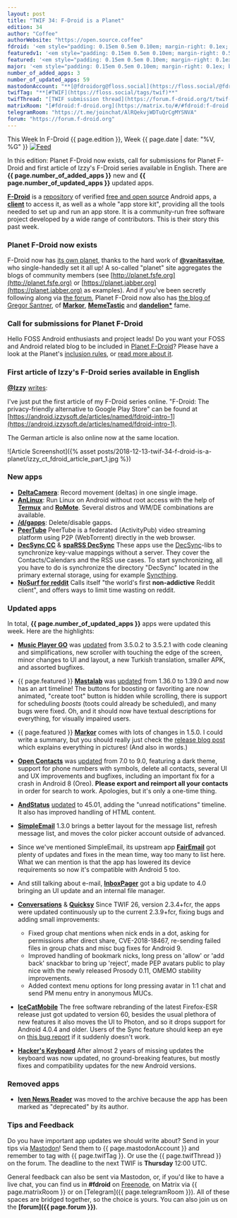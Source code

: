 ```yaml
---
layout: post
title: "TWIF 34: F-Droid is a Planet"
edition: 34
author: "Coffee"
authorWebsite: "https://open.source.coffee"
fdroid: '<em style="padding: 0.15em 0.5em 0.10em; margin-right: 0.1ex; border-style: solid; border-width: medium; border-radius: 1em; color: #0d47a1; font-style: normal; font-weight: bold;">F-Droid</em>'
featuredv1: '<em style="padding: 0.15em 0.5em 0.10em; margin-right: 0.5ex; box-shadow: 0.1em 0.05em 0.1em rgba(0, 0, 0, 0.3); border-radius: 1em; color: black; background: linear-gradient(orange, yellow);">Featured</em>'
featured: '<em style="padding: 0.15em 0.5em 0.10em; margin-right: 0.1ex; border-style: solid; border-width: medium; border-radius: 1em; color: orange; font-style: normal; font-weight: bold;">Featured</em>'
major: '<em style="padding: 0.15em 0.5em 0.10em; margin-right: 0.1ex; border-style: solid; border-width: medium; border-radius: 1em; color: #8ab000; font-style: normal; font-weight: bold;">Major</em>'
number_of_added_apps: 3
number_of_updated_apps: 59
mastodonAccount: "**[@fdroidorg@floss.social](https://floss.social/@fdroidorg)**"
twifTag: "**[#TWIF](https://floss.social/tags/twif)**"
twifThread: "[TWIF submission thread](https://forum.f-droid.org/t/twif-submission-thread)"
matrixRoom: "[#fdroid:f-droid.org](https://matrix.to/#/#fdroid:f-droid.org)"
telegramRoom: "https://t.me/joinchat/AlRQekvjWDTuQrCgMYSNVA"
forum: "https://forum.f-droid.org"
---
```


This Week In F-Droid {{ page.edition }}, Week {{ page.date | date: "%V, %G" }} <a href="{{ site.baseurl }}/feed.xml"><img src="{% asset Feed-icon-16x16.png %}" alt="Feed"></a>

In this edition: Planet F-Droid now exists, call for submissions for Planet F-Droid and first article of Izzy's F-Droid series available in English.
There are **{{ page.number_of_added_apps }}** new and **{{ page.number_of_updated_apps }}** updated apps.

<!--more-->

**[F-Droid](https://f-droid.org/)** is a [repository](https://f-droid.org/packages/) of verified [free and open source](https://en.wikipedia.org/wiki/Free_and_open-source_software) Android apps, a **[client](https://f-droid.org/packages/org.fdroid.fdroid/)** to access it, as well as a whole "app store kit", providing all the tools needed to set up and run an app store. It is a community-run free software project developed by a wide range of contributors. This is their story this past week.

### Planet F-Droid now exists

F-Droid now has [its own planet](https://fdroid.gitlab.io/planet/), thanks to the hard work of **[@vanitasvitae](https://gitlab.com/vanitasvitae)**, who single-handedly set it all up! A so-called "planet" site aggregates the blogs of community members (see [http://planet.fsfe.org](http://planet.fsfe.org) or [https://planet.jabber.org](https://planet.jabber.org) as examples). And if you've been secretly following along via [the forum](https://forum.f-droid.org/t/planet-f-droid-org-feed-aggregator-for-android-dev-related-blogs/4481), Planet F-Droid now also has [the blog of Gregor Santner](https://gsantner.net/), of **[Markor](https://f-droid.org/packages/net.gsantner.markor/)**, **[MemeTastic](https://f-droid.org/packages/io.github.gsantner.memetastic/)** and **[dandelion\*](https://f-droid.org/packages/com.github.dfa.diaspora_android/)** fame.

### Call for submissions for Planet F-Droid

Hello FOSS Android enthusiasts and project leads! Do you want your FOSS and Android related blog to be included in [Planet F-Droid](https://fdroid.gitlab.io/planet/)? Please have a look at the Planet's [inclusion rules](https://gitlab.com/fdroid/planet/wikis/inclusion-rules), or [read more about it](https://gitlab.com/fdroid/planet/wikis/Planet-F-Droid).

### First article of Izzy's F-Droid series available in English

**[@Izzy](https://forum.f-droid.org/u/izzy)** [writes](https://mastodon.technology/users/IzzyOnDroid/statuses/101210904206926714):

I've just put the first article of my F-Droid series online. "F-Droid: The privacy-friendly alternative to Google Play Store" can be found at [https://android.izzysoft.de/articles/named/fdroid-intro-1](https://android.izzysoft.de/articles/named/fdroid-intro-1).

The German article is also online now at the same location.

![Article Screenshot]({% asset posts/2018-12-13-twif-34-f-droid-is-a-planet/izzy_ct_fdroid_article_part_1.jpg %})

### New apps

* **[DeltaCamera](https://f-droid.org/packages/de.uwepost.android.deltacam/)**: Record movement (deltas) in one single image.
* **[AnLinux](https://f-droid.org/packages/exa.lnx.a/)**: Run Linux on Android without root access with the help of **[Termux](https://f-droid.org/packages/com.termux/)** and **[RoMote](https://f-droid.org/packages/wseemann.media.romote/)**. Several distros and WM/DE combinations are available.
* **[/d/gapps](https://f-droid.org/packages/org.droidtr.deletegapps/)**: Delete/disable gapps.
* **[PeerTube](https://f-droid.org/packages/net.schueller.peertube/)** PeerTube is a federated (ActivityPub) video streaming platform using P2P (WebTorrent) directly in the web browser.
* **[DecSync CC](https://f-droid.org/packages/org.decsync.cc/)** & **[spaRSS DecSync](https://f-droid.org/packages/org.decsync.sparss.floss/)** These apps use the [DecSync](https://github.com/39aldo39/DecSync)-libs to synchronize key-value mappings without a server. They cover the Contacts/Calendars and the RSS use cases. To start synchronizing, all you have to do is synchronize the directory "DecSync" located in the primary external storage, using for example [Syncthing](https://f-droid.org/packages/com.nutomic.syncthingandroid/).
* **[NoSurf for reddit](https://f-droid.org/packages/com.aaronhalbert.nosurfforreddit/)** Calls itself "the world's first **non-addictive** Reddit client", and offers ways to limit time wasting on reddit.

### Updated apps

In total, **{{ page.number_of_updated_apps }}** apps were updated this week. Here are the highlights:

* **[Music Player GO](https://f-droid.org/packages/com.iven.musicplayergo/)** was [updated](https://github.com/enricocid/Music-Player-GO/releases) from 3.5.0.2 to 3.5.2.1 with code cleaning and simplifications, new scroller with touching the edge of the screen, minor changes to UI and layout, a new Turkish translation, smaller APK, and assorted bugfixes.

* {{ page.featured }} **[Mastalab](https://f-droid.org/packages/fr.gouv.etalab.mastodon/)** was [updated](https://gitlab.com/tom79/mastalab/tags) from 1.36.0 to 1.39.0 and now has an art timeline! The buttons for boosting or favoriting are now animated, "create toot" button is hidden while scrolling, there is support for scheduling _boosts_ (toots could already be scheduled), and many bugs were fixed. Oh, and it should now have textual descriptions for everything, for visually impaired users.

* {{ page.featured }} **[Markor](https://f-droid.org/packages/net.gsantner.markor/)** comes with lots of changes in 1.5.0. I could write a summary, but you should really just check the [release blog post](https://gsantner.net/blog/2018/12/09/markor-release-v1.5.html) which explains everything in pictures! (And also in words.)

* **[Open Contacts](https://f-droid.org/packages/opencontacts.open.com.opencontacts/)** was [updated](https://gitlab.com/sultanahamer/OpenContacts/blob/HEAD/CHANGELOG) from 7.0 to 9.0, featuring a dark theme, support for phone numbers with symbols, delete all contacts, several UI and UX improvements and bugfixes, including an important fix for a crash in Android 8 (Oreo). **Please export and reimport all your contacts** in order for search to work. Apologies, but it's only a one-time thing.

* **[AndStatus](https://f-droid.org/packages/org.andstatus.app/)** [updated](http://andstatus.org/changelog.html) to 45.01, adding the "unread notifications" timeline. It also has improved handling of HTML content.

* **[SimpleEmail](https://f-droid.org/packages/org.dystopia.email/)** 1.3.0 brings a better layout for the message list, refresh message list, and moves the color picker account outside of advanced.

* Since we've mentioned SimpleEmail, its upstream app **[FairEmail](https://f-droid.org/packages/eu.faircode.email/)** got plenty of updates and fixes in the mean time, way too many to list here. What we can mention is that the app has lowered its device requirements so now it's compatible with Android 5 too.

* And still talking about e-mail, **[InboxPager](https://f-droid.org/packages/net.inbox.pager/)** got a big update to 4.0 bringing an UI update and an internal file manager.

* **[Conversations](https://f-droid.org/packages/eu.siacs.conversations/)** & **[Quicksy](https://f-droid.org/packages/im.quicksy.client/)** Since TWIF 26, version 2.3.4+fcr, the apps were updated continuously up to the current 2.3.9+fcr, fixing bugs and adding small improvements:
  * Fixed group chat mentions when nick ends in a dot, asking for permissions after direct share, CVE-2018-18467, re-sending failed files in group chats and misc bug fixes for Android 9.
  * Improved handling of bookmark nicks, long press on 'allow' or 'add back' snackbar to bring up 'reject', made PEP avatars public to play nice with the newly released Prosody 0.11, OMEMO stability improvements.
  * Added context menu options for long pressing avatar in 1:1 chat and send PM menu entry in anonymous MUCs.

* **[IceCatMobile](https://f-droid.org/packages/org.gnu.icecat/)** The free software rebranding of the latest Firefox-ESR release just got updated to version 60, besides the usual plethora of new features it also moves the UI to Photon, and so it drops support for Android 4.0.4 and older. Users of the Sync feature should keep an eye on [this bug report](https://savannah.gnu.org/bugs/?50960) if it suddenly doesn't work.

* **[Hacker's Keyboard](https://f-droid.org/packages/org.pocketworkstation.pckeyboard/)** After almost 2 years of missing updates the keyboard was now updated, no ground-breaking features, but mostly fixes and compatibility updates for the new Android versions.

### Removed apps

* **[Iven News Reader](https://f-droid.org/wiki/page/com.iven.lfflfeedreader)** was moved to the archive because the app has been marked as "deprecated" by its author.

### Tips and Feedback

Do you have important app updates we should write about? Send in your tips via [Mastodon](https://joinmastodon.org)! Send them to {{ page.mastodonAccount }} and remember to tag with {{ page.twifTag }}. Or use the {{ page.twifThread }} on the forum. The deadline to the next TWIF is **Thursday** 12:00 UTC.

General feedback can also be sent via Mastodon, or, if you'd like to have a live chat, you can find us in **#fdroid** on [Freenode](https://freenode.net), on Matrix via {{ page.matrixRoom }} or on [Telegram]({{ page.telegramRoom }}). All of these spaces are bridged together, so the choice is yours. You can also join us on the **[forum]({{ page.forum }})**.
